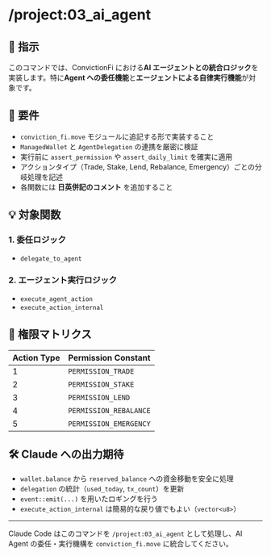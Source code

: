 # /project:03_ai_agent

## 🤖 指示

このコマンドでは、ConvictionFi における**AI エージェントとの統合ロジック**を実装します。特に**Agent への委任機能**と**エージェントによる自律実行機能**が対象です。

## 🎯 要件

- `conviction_fi.move` モジュールに追記する形で実装すること
- `ManagedWallet` と `AgentDelegation` の連携を厳密に検証
- 実行前に `assert_permission` や `assert_daily_limit` を確実に適用
- アクションタイプ（Trade, Stake, Lend, Rebalance, Emergency）ごとの分岐処理を記述
- 各関数には **日英併記のコメント** を追加すること

## 💡 対象関数

### 1. 委任ロジック

- `delegate_to_agent`

### 2. エージェント実行ロジック

- `execute_agent_action`
- `execute_action_internal`

## 🔢 権限マトリクス

| Action Type | Permission Constant    |
| ----------- | ---------------------- |
| 1           | `PERMISSION_TRADE`     |
| 2           | `PERMISSION_STAKE`     |
| 3           | `PERMISSION_LEND`      |
| 4           | `PERMISSION_REBALANCE` |
| 5           | `PERMISSION_EMERGENCY` |

## 🛠 Claude への出力期待

- `wallet.balance` から `reserved_balance` への資金移動を安全に処理
- `delegation` の統計（`used_today`, `tx_count`）を更新
- `event::emit(...)` を用いたロギングを行う
- `execute_action_internal` は簡易的な戻り値でもよい（`vector<u8>`）

---

Claude Code はこのコマンドを `/project:03_ai_agent` として処理し、AI Agent の委任・実行機構を `conviction_fi.move` に統合してください。
